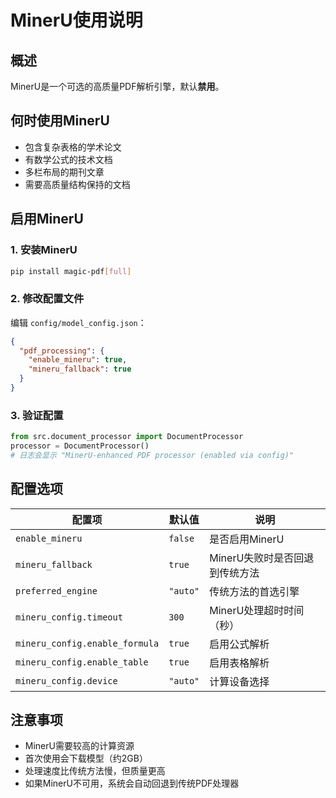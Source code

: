 # MinerU使用说明

## 概述
MinerU是一个可选的高质量PDF解析引擎，默认**禁用**。

## 何时使用MinerU
- 包含复杂表格的学术论文
- 有数学公式的技术文档
- 多栏布局的期刊文章
- 需要高质量结构保持的文档

## 启用MinerU

### 1. 安装MinerU
```bash
pip install magic-pdf[full]
```

### 2. 修改配置文件
编辑 `config/model_config.json`：
```json
{
  "pdf_processing": {
    "enable_mineru": true,
    "mineru_fallback": true
  }
}
```

### 3. 验证配置
```python
from src.document_processor import DocumentProcessor
processor = DocumentProcessor()
# 日志会显示 "MinerU-enhanced PDF processor (enabled via config)"
```

## 配置选项

| 配置项 | 默认值 | 说明 |
|--------|--------|------|
| `enable_mineru` | `false` | 是否启用MinerU |
| `mineru_fallback` | `true` | MinerU失败时是否回退到传统方法 |
| `preferred_engine` | `"auto"` | 传统方法的首选引擎 |
| `mineru_config.timeout` | `300` | MinerU处理超时时间（秒） |
| `mineru_config.enable_formula` | `true` | 启用公式解析 |
| `mineru_config.enable_table` | `true` | 启用表格解析 |
| `mineru_config.device` | `"auto"` | 计算设备选择 |

## 注意事项
- MinerU需要较高的计算资源
- 首次使用会下载模型（约2GB）
- 处理速度比传统方法慢，但质量更高
- 如果MinerU不可用，系统会自动回退到传统PDF处理器 